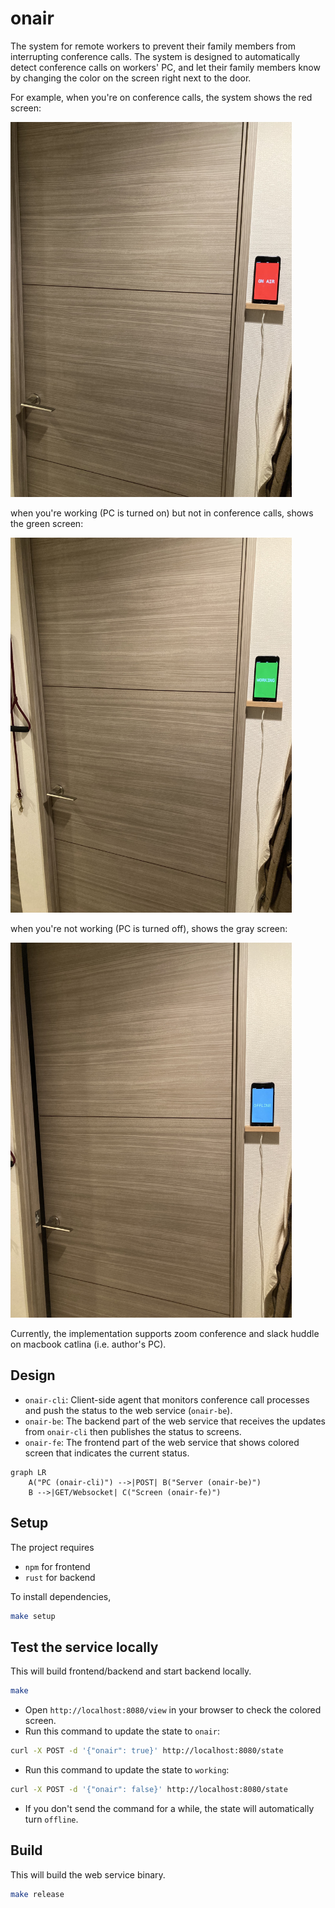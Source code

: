 # onair

The system for remote workers to prevent their family members from interrupting conference calls. The system is designed to automatically detect conference calls on workers' PC, and let their family members know by changing the color on the screen right next to the door.

For example, when you're on conference calls, the system shows the red screen:

<img src="./assets/onair.jpg" width="450" />

when you're working (PC is turned on) but not in conference calls, shows the green screen:

<img src="./assets/working.jpg" width="450" />

when you're not working (PC is turned off), shows the gray screen:

<img src="./assets/offline.jpg" width="450" />

Currently, the implementation supports zoom conference and slack huddle on macbook catlina (i.e. author's PC).

## Design

- `onair-cli`: Client-side agent that monitors conference call processes and push the status to the web service (`onair-be`).
- `onair-be`: The backend part of the web service that receives the updates from `onair-cli` then publishes the status to screens.
- `onair-fe`: The frontend part of the web service that shows colored screen that indicates the current status.

```mermaid
graph LR
    A("PC (onair-cli)") -->|POST| B("Server (onair-be)")
    B -->|GET/Websocket| C("Screen (onair-fe)")
```

## Setup

The project requires

* `npm` for frontend
* `rust` for backend

To install dependencies,

``` sh
make setup
```

## Test the service locally

This will build frontend/backend and start backend locally.

```sh
make
```

* Open `http://localhost:8080/view` in your browser to check the colored screen.
* Run this command to update the state to `onair`:

``` sh
curl -X POST -d '{"onair": true}' http://localhost:8080/state
```

* Run this command to update the state to `working`:

```sh
curl -X POST -d '{"onair": false}' http://localhost:8080/state
```

* If you don't send the command for a while, the state will automatically turn `offline`.

## Build

This will build the web service binary.

```sh
make release
```
